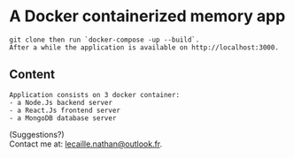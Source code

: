 # A Docker containerized memory app

	git clone then run `docker-compose -up --build`.
	After a while the application is available on http://localhost:3000.
## Content
    Application consists on 3 docker container:
    - a Node.Js backend server
    - a React.Js frontend server
    - a MongoDB database server

(Suggestions?)   
Contact me at: lecaille.nathan@outlook.fr.